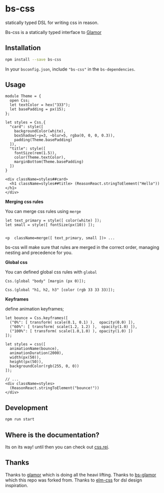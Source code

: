 # bs-css

statically typed DSL for writing css in reason.


Bs-css is a statically typed interface to [Glamor](https://github.com/threepointone/glamor)


## Installation

```sh
npm install --save bs-css
```

In your `bsconfig.json`, include `"bs-css"` in the `bs-dependencies`.

## Usage
```
module Theme = {
  open Css;
  let textColor = hex("333");
  let basePadding = px(15);
};

let styles = Css.{
  "card": style([
    backgroundColor(white),
    boxShadow(~y=3, ~blur=5, rgba(0, 0, 0, 0.3)),
    padding(Theme.basePadding)
  ]),
  "title": style([
    fontSize(rem(1.5)),
    color(Theme.textColor),
    marginBottom(Theme.basePadding)
  ])
}

<div className=styles##card>
  <h1 className=styles##title> (ReasonReact.stringToElement("Hello")) </h1>
</div>

```

**Merging css rules**

You can merge css rules using `merge`


```
let text_primary = style([ color(white) ]);
let small = style([ fontSize(px(10)) ]);


<p  className=merge([ text_primary, small ])> ...
```

bs-css will make sure that rules are merged in the correct order, managing nesting and precedence for you.


**Global css**

 You can defined global css rules with `global`

 ```
 Css.(global "body" [margin (px 0)]);

 Css.(global "h1, h2, h3" [color (rgb 33 33 33)]);

 ```

**Keyframes**

define animation keyframes;

```
let bounce = Css.keyframes([
  ("0%": [ transform( scale(0.1, 0.1) ),  opacity(0.0) ]),
  ("60%": [ transform( scale(1.2, 1.2) ),  opacity(1.0) ]),
  ("100%": [ transform( scale(1.0,1.0) ), opacity(1.0) ])
]);

let styles = css([
  animationName(bounce),
  animationDuration(2000),
  width(px(50)),
  height(px(50)),
  backgroundColor(rgb(255, 0, 0))
]);

// ...
<div className=styles>
  (ReasonReact.stringToElement("bounce!"))
</div>
```


## Development

```sh
npm run start
```


## Where is the documentation?
Its on its way!
until then you can check out [css.rei](./src/Css.rei).

## Thanks
Thanks to [glamor](https://github.com/threepointone/glamor) which is doing all the heavi lifting.
Thanks to [bs-glamor](https://github.com/poeschko/bs-glamor) which this repo was forked from.
Thanks to [elm-css](https://github.com/rtfeldman/elm-css) for dsl design inspiration.
